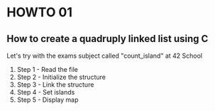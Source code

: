 # HOWTO 01
## How to create a quadruply linked list using C
Let's try with the exams subject called "count_island" at 42 School

1. Step 1 - Read the file
2. Step 2 - Initialize the structure
3. Step 3 - Link the structure
4. Step 4 - Set islands
5. Step 5 - Display map